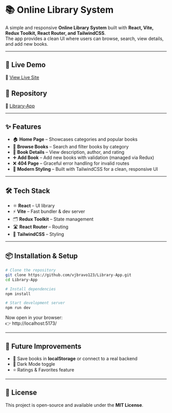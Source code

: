 # 📚 Online Library System  

A simple and responsive **Online Library System** built with **React, Vite, Redux Toolkit, React Router, and TailwindCSS**.  
The app provides a clean UI where users can browse, search, view details, and add new books.  

---

## 🚀 Live Demo  
🔗 [View Live Site](https://profound-cajeta-39f7e2.netlify.app/)  

## 📂 Repository  
🔗 [Library-App](https://github.com/vjbravo123/Library-App)  

---

## ✨ Features  
- 🏠 **Home Page** – Showcases categories and popular books  
- 🔎 **Browse Books** – Search and filter books by category  
- 📖 **Book Details** – View description, author, and rating  
- ➕ **Add Book** – Add new books with validation (managed via Redux)  
- ❌ **404 Page** – Graceful error handling for invalid routes  
- 🎨 **Modern Styling** – Built with TailwindCSS for a clean, responsive UI  

---

## 🛠️ Tech Stack  
- ⚛️ **React** – UI library  
- ⚡ **Vite** – Fast bundler & dev server  
- 🗂️ **Redux Toolkit** – State management  
- 🛣️ **React Router** – Routing  
- 🎨 **TailwindCSS** – Styling  

---

## 📦 Installation & Setup  

```bash
# Clone the repository
git clone https://github.com/vjbravo123/Library-App.git
cd Library-App

# Install dependencies
npm install

# Start development server
npm run dev
```

Now open in your browser:  
👉 http://localhost:5173/  

---

## 📌 Future Improvements  
- 💾 Save books in **localStorage** or connect to a real backend  
- 🌙 Dark Mode toggle  
- ⭐ Ratings & Favorites feature  

---

## 📜 License  
This project is open-source and available under the **MIT License**.  